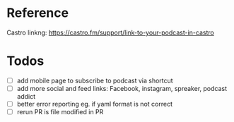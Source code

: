 # Reference
Castro linkng: https://castro.fm/support/link-to-your-podcast-in-castro


# Todos
- [ ] add mobile page to subscribe to podcast via shortcut
- [ ] add more social and feed links: Facebook, instagram, spreaker, podcast addict
- [ ] better error reporting eg. if yaml format is not correct
- [ ] rerun PR is file modified in PR
